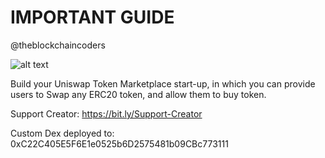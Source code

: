 # IMPORTANT GUIDE

@theblockchaincoders

![alt text](https://www.daulathussain.com/wp-content/uploads/2023/08/uniswap-token-marketplace.jpg)

Build your Uniswap Token Marketplace start-up, in which you can provide users to Swap any ERC20 token, and allow them to buy token.


Support Creator: https://bit.ly/Support-Creator

Custom Dex deployed to: 0xC22C405E5F6E1e0525b6D2575481b09CBc773111